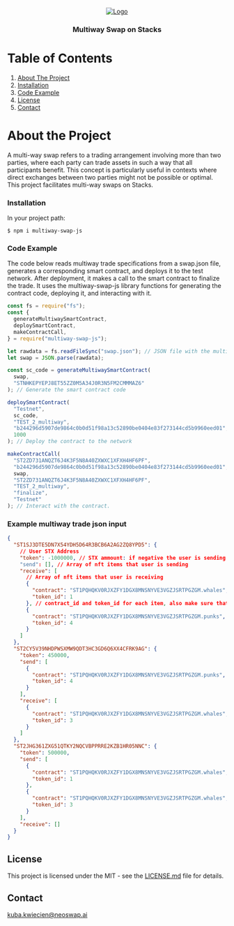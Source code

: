 <br />
<div align="center">
  <a href="https://neoswap.ai/wp-content/uploads/2022/08/logo-small-2.png">
    <img src="https://mma.prnewswire.com/media/2009538/NeoSwap_AI_Logo.jpg?w=400" alt="Logo">
  </a>

  <h3 align="center">Multiway Swap on Stacks
</h3>

</div>

# Table of Contents

1. [About The Project](#about-the-project)
2. [Installation](#installation)
3. [Code Example](#code-examples)
4. [License](#license)
5. [Contact](#contact)

# About the Project

A multi-way swap refers to a trading arrangement involving more than two parties, where each party can trade assets in such a way that all participants benefit. This concept is particularly useful in contexts where direct exchanges between two parties might not be possible or optimal. This project facilitates multi-way swaps on Stacks.

### Installation

In your project path:

    $ npm i multiway-swap-js

### Code Example

The code below reads multiway trade specifications from a swap.json file, generates a corresponding smart contract, and deploys it to the test network. After deployment, it makes a call to the smart contract to finalize the trade. It uses the multiway-swap-js library functions for generating the contract code, deploying it, and interacting with it.

```javascript
const fs = require("fs");
const {
  generateMultiwaySmartContract,
  deploySmartContract,
  makeContractCall,
} = require("multiway-swap-js");

let rawdata = fs.readFileSync("swap.json"); // JSON file with the multiway trade specifications
let swap = JSON.parse(rawdata);

const sc_code = generateMultiwaySmartContract(
  swap,
  "STNHKEPYEPJ8ET55ZZ0M5A34J0R3N5FM2CMMMAZ6"
); // Generate the smart contract code

deploySmartContract(
  "Testnet",
  sc_code,
  "TEST_2_multiway",
  "b244296d5907de9864c0b0d51f98a13c52890be0404e83f273144cd5b9960eed01",
  1000
); // Deploy the contract to the network

makeContractCall(
  "ST2ZD731ANQZT6J4K3F5N8A40ZXWXC1XFXH4HF6PF",
  "b244296d5907de9864c0b0d51f98a13c52890be0404e83f273144cd5b9960eed01",
  swap,
  "ST2ZD731ANQZT6J4K3F5N8A40ZXWXC1XFXH4HF6PF",
  "TEST_2_multiway",
  "finalize",
  "Testnet"
); // Interact with the contract.
```

### Example multiway trade json input

```json
{
  "ST1SJ3DTE5DN7X54YDH5D64R3BCB6A2AG2ZQ8YPD5": {
    // User STX Address
    "token": -1000000, // STX ammount: if negative the user is sending and if positive user is receiving
    "send": [], // Array of nft items that user is sending
    "receive": [
      // Array of nft items that user is receiving
      {
        "contract": "ST1PQHQKV0RJXZFY1DGX8MNSNYVE3VGZJSRTPGZGM.whales",
        "token_id": 1
      }, // contract_id and token_id for each item, also make sure that every item is being sent and received
      {
        "contract": "ST1PQHQKV0RJXZFY1DGX8MNSNYVE3VGZJSRTPGZGM.punks",
        "token_id": 4
      }
    ]
  },
  "ST2CY5V39NHDPWSXMW9QDT3HC3GD6Q6XX4CFRK9AG": {
    "token": 450000,
    "send": [
      {
        "contract": "ST1PQHQKV0RJXZFY1DGX8MNSNYVE3VGZJSRTPGZGM.punks",
        "token_id": 4
      }
    ],
    "receive": [
      {
        "contract": "ST1PQHQKV0RJXZFY1DGX8MNSNYVE3VGZJSRTPGZGM.whales",
        "token_id": 3
      }
    ]
  },
  "ST2JHG361ZXG51QTKY2NQCVBPPRRE2KZB1HR05NNC": {
    "token": 500000,
    "send": [
      {
        "contract": "ST1PQHQKV0RJXZFY1DGX8MNSNYVE3VGZJSRTPGZGM.whales",
        "token_id": 1
      },
      {
        "contract": "ST1PQHQKV0RJXZFY1DGX8MNSNYVE3VGZJSRTPGZGM.whales",
        "token_id": 3
      }
    ],
    "receive": []
  }
}
```

## License

This project is licensed under the MIT - see the [LICENSE.md](LICENSE.md) file for details.

## Contact

kuba.kwiecien@neoswap.ai
